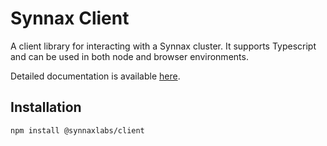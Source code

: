 # Synnax Client

A client library for interacting with a Synnax cluster. It supports Typescript and can be used in both node and browser environments.

Detailed documentation is available [here](https://docs.synnaxlabs.com/typescript-client/get-started]).

## Installation

```bash
npm install @synnaxlabs/client
```

